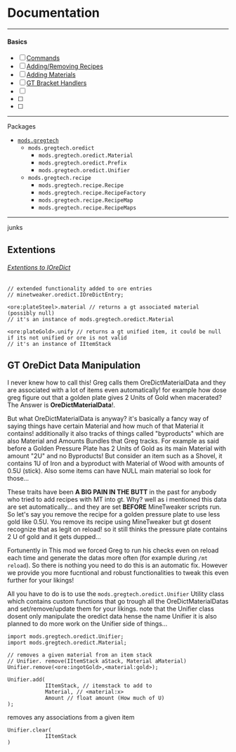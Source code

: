 # Documentation

------------------
#### Basics
* [ ] [Commands](Commands.md)
* [ ] [Adding/Removing Recipes](Recipes.md)
* [ ] [Adding Materials](Materials.md)
* [ ] [GT Bracket Handlers](Brackets.md)
* [ ] []()
* [ ]
* [ ]
---
Packages

* [`mods.gregtech`]()
  * `mods.gregtech.oredict`
    * `mods.gregtech.oredict.Material`
    * `mods.gregtech.oredict.Prefix`
    * `mods.gregtech.oredict.Unifier`
  * `mods.gregtech.recipe`
    * `mods.gregtech.recipe.Recipe`
    * `mods.gregtech.recipe.RecipeFactory`
    * `mods.gregtech.recipe.RecipeMap`
    * `mods.gregtech.recipe.RecipeMaps`


---
junks

## Extentions
###### [Extentions to IOreDict](src/main/java/mods/bio/gttweaker/oredict/CTIOreDictExpansion.java)
```zs
// extended functionality added to ore entries
// minetweaker.oredict.IOreDictEntry;

<ore:plateSteel>.material // returns a gt associated material (possibly null)
// it's an instance of mods.gregtech.oredict.Material

<ore:plateGold>.unify // returns a gt unified item, it could be null if its not unified or ore is not valid
// it's an instance of IItemStack
```

## GT OreDict Data Manipulation
I never knew how to call this! Greg calls them OreDictMaterialData and they are associated with a lot of items even automatically!
for example how dose greg figure out that a golden plate gives 2 Units of Gold when macerated? The Answer is **OreDictMaterialData**!.

But what OreDictMaterialData is anyway? it's basically a fancy way of saying things have certain Material and how much of that Material it contains! additionally it also tracks of things called "byproducts" which are also Material and Amounts Bundles that Greg tracks.
For example as said before a Golden Pressure Plate has 2 Units of Gold as its main Material with amount "2U" and no Byproducts!
But consider an item such as a Shovel, it contains 1U of Iron and a byproduct with Material of Wood with amounts of 0.5U (stick).
Also some items can have NULL main material so look for those...

These traits have been **A BIG PAIN IN THE BUTT** in the past for anybody who tried to add recipes with MT into gt.
Why? well as i mentioned this data are set automatically... and they are set **BEFORE** MineTweaker scripts run.
So let's say you remove the recipe for a golden pressure plate to use less gold like 0.5U. You remove its recipe using MineTweaker but gt dosent recognize that as legit on reload! so it still thinks the pressure plate contains 2 U of gold and it gets dupped...

Fortunently in This mod we forced Greg to run his checks even on reload each time and generate the datas more often (for example during `/mt reload`).
So there is nothing you need to do this is an automatic fix.
However we provide you more fucntional and robust functionalities to tweak this even further for your likings!

All you have to do is to use the `mods.gregtech.oredict.Unifier` Utility class which contains custom functions that go trough all the OreDictMaterialDatas and set/remove/update them for your likings.
note that the Unifier class dosent only manipulate the oredict data hense the name Unifier it is also planned to do more work on the Unifier side of things...

```zs
import mods.gregtech.oredict.Unifier;
import mods.gregtech.oredict.Material;

// removes a given material from an item stack
// Unifier. remove(IItemStack aStack, Material aMaterial)
Unifier.remove(<ore:ingotGold>,<material:gold>);

```

```zs
Unifier.add(
            IItemStack, // itemstack to add to
            Material, // <material:x>
            Amount // float amount (How much of U)
);
```
removes any associations from a given item
```zs
Unifier.clear(
            IItemStack
)
```